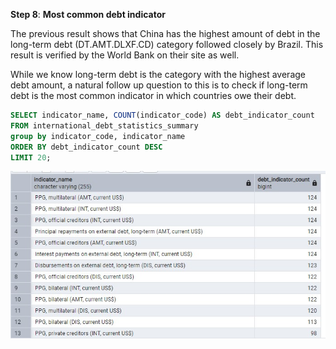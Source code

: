**Step 8**: **Most common debt indicator**

The previous result shows that China has the highest amount of debt in the long-term debt (DT.AMT.DLXF.CD) category 
followed closely by Brazil. This result is verified by the World Bank on their site as well. 

While we know long-term debt is the category with the highest average debt amount, a natural follow up question
to this is to check if long-term debt is the most common indicator in which countries owe their debt. 

```sql
SELECT indicator_name, COUNT(indicator_code) AS debt_indicator_count
FROM international_debt_statistics_summary
group by indicator_code, indicator_name
ORDER BY debt_indicator_count DESC
LIMIT 20;
```

![Step 8 Result](/Step_8_result.jpg)
